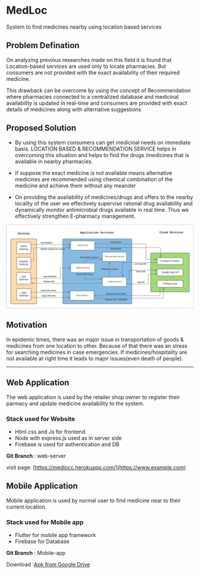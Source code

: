 # MedLoc

System to find medicines nearby using location based services

## Problem Defination

On analyzing previous researches made on this field it is found that Location-based services are used only to locate pharmacies. But consumers are not provided with the exact availability of their required medicine.

This drawback can be overcome by using the concept of Recommendation where pharmacies connected to a centralized database and medicinal availability is updated in real-time and consumers are provided with exact details of medicines along with alternative suggestions


## Proposed Solution

- By using this system consumers can  get medicinal needs on immediate basis. LOCATION BASED & RECOMMENDATION SERVICE helps in overcoming this situation and helps to find the drugs /medicines that is available in nearby pharmacies.

- If suppose the exact medicine is not available means alternative medicines are recommended using chemical combination of the medicine and achieve them without any meander

- On providing the availability of medicines/drugs and offers to the nearby locality of the user we effectively supervise rational drug availability and dynamically monitor antimicrobial drugs available in real time. Thus we effectively strengthen E-pharmacy management.

![Architecture](./architecture.jpg)

## Motivation

In epidemic times, there was an major issue in transportation of goods & medicines from one location to other. Because of that there was an stress for searching medicines in case emergencies. If medicines/hospitality are not available at right time it leads to major issues(even death of people).

---

## Web Application

The web application is used by the retailer shop owner to register their parmacy and update medicine availability to the system.

### Stack used for Website

- Html css and Js for frontend
- Node with express.js used as in server side
- Firebase is used for authentication and DB

**Git Branch** : web-server

visit page: [https://medlocc.herokuapp.com/](https://www.example.com)

## Mobile Application

Mobile application is used by normal user to find medicine near to their current location.

### Stack used for Mobile app

- Flutter for mobile app framework
- Firebase for Database

**Git Branch** : Mobile-app

Download :[Apk from Google Drive](https://drive.google.com/file/d/1f6x-vgWN3fbN6DA8nlCbM3x2_Q_cyj5L/view?usp=sharing)
